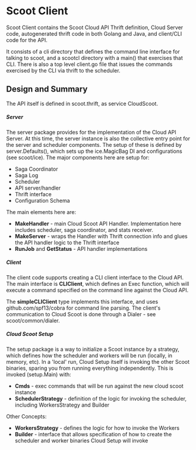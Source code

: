 # Scoot Client

Scoot Client contains the Scoot Cloud API Thrift definition, Cloud Server code,
autogenerated thrift code in both Golang and Java, and client/CLI code for the API. 

It consists of a cli directory that defines the command line interface for talking
to scoot, and a scootcl directory with a main() that exercises that CLI. There is also a top level client.go file that issues the commands exercised by the CLI via thrift to the scheduler.

## Design and Summary
The API itself is defined in scoot.thrift, as service CloudScoot.

##### Server

The server package provides for the implementation of the Cloud API Server. At this time, the server instance is also the collective entry point for the server and scheduler components.
The setup of these is defined by server.Defaults(), which sets up the ice.MagicBag DI and configurations (see scoot/ice). The major components here are setup for:
* Saga Coordinator
* Saga Log
* Scheduler
* API server/handler
* Thrift interface
* Configuration Schema

The main elements here are:
* __MakeHandler__ - main Cloud Scoot API Handler. Implementation here includes scheduler, saga coordinator, and stats receiver.
* __MakeServer__ - wraps the Handler with Thrift connection info and glues the API handler logic to the Thrift interface
* __RunJob__ and __GetStatus__ - API handler implementations

##### Client

The client code supports creating a CLI client interface to the Cloud API.  The main interface is __CLIClient__, which defines an Exec function, which will execute a command specified on the command line against the Cloud API.

The __simpleCLIClient__ type implements this interface, and uses github.com/spf13/cobra for command line parsing. The client's communication to Cloud Scoot is done through a Dialer - see scoot/common/dialer.

##### Cloud Scoot Setup

The setup package is a way to initialize a Scoot instance by a strategy, which
defines how the scheduler and workers will be run (locally, in memory, etc).
In a 'local' run, Cloud Setup itself is invoking the other Scoot binaries,
sparing you from running everything independently. This is invoked (setup.Main) with:
* __Cmds__ - exec commands that will be run against the new cloud scoot instance
* __SchedulerStrategy__ - definition of the logic for invoking the scheduler, including WorkersStrategy and Builder

Other Concepts:
* __WorkersStrategy__ - defines the logic for how to invoke the Workers
* __Builder__ - interface that allows specification of how to create the scheduler and worker binaries Cloud Setup will invoke

